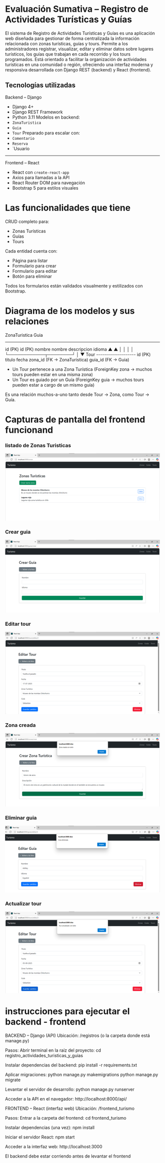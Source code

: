 # Evaluación Sumativa – Registro de Actividades Turísticas y Guías
El sistema de Registro de Actividades Turísticas y Guías es una aplicación web diseñada para gestionar de forma centralizada la información relacionada con zonas turísticas, guías y tours.
Permite a los administradores registrar, visualizar, editar y eliminar datos sobre lugares turísticos, los guías que trabajan en cada recorrido y los tours programados. Está orientado a facilitar la organización de actividades turísticas en una comunidad o región, ofreciendo una interfaz moderna y responsiva desarrollada con Django REST (backend) y React (frontend).
## Tecnologías utilizadas
Backend – Django
- Django 4+
- Django REST Framework
- Python 3.11
Modelos en backend:
- `ZonaTuristica`
- `Guia`
- `Tour`
Preparado para escalar con:
- `Comentario`
- `Reserva`
- `Usuario
---
Frontend – React
- React con `create-react-app`
- Axios para llamadas a la API
- React Router DOM para navegación
- Bootstrap 5 para estilos visuales

# Las funcionalidades que tiene
CRUD completo para:
- Zonas Turísticas  
- Guías  
- Tours

Cada entidad cuenta con:
- Página para listar
- Formulario para crear
- Formulario para editar
- Botón para eliminar

Todos los formularios están validados visualmente y estilizados con Bootstrap.

# Diagrama de los modelos y sus relaciones
  ZonaTuristica             Guia
   -------------           ------------
   id (PK)                id (PK)
   nombre                 nombre
   descripcion            idioma
        ▲                     ▲
        │                     │
        │                     │
        └────────────┬────────┘
                     │
                  ▼ Tour
             --------------------
             id (PK)
             titulo
             fecha
             zona_id (FK → ZonaTuristica)
             guia_id (FK → Guia)

- Un Tour pertenece a una Zona Turística
(ForeignKey zona → muchos tours pueden estar en una misma zona)
- Un Tour es guiado por un Guía
(ForeignKey guia → muchos tours pueden estar a cargo de un mismo guía)

Es una relación muchos-a-uno tanto desde Tour → Zona, como Tour → Guía.

# Capturas de pantalla del frontend funcionand
### listado de Zonas Turisticas
![Listado de zonas](./CapturasEvidencia/zonalist.png)

### Crear guia
![Crear guia](./CapturasEvidencia/crearguia.png)

### Editar tour
![Editar tour](./CapturasEvidencia/editartour.png)

### Zona creada
![Zona creada](./CapturasEvidencia/creadazona.png)

### Eliminar guia
![Eliminar guia](./CapturasEvidencia/guiaeliminada.png)

### Actualizar tour
![Actualizar tour](./CapturasEvidencia/touractualizado.png)


# instrucciones para ejecutar el backend - frontend
BACKEND – Django (API)
Ubicación:
/registros (o la carpeta donde está manage.py)

Pasos:
Abrir terminal en la raíz del proyecto:
cd registro_actividades_turisticas_y_guias

Instalar dependencias del backend:
pip install -r requirements.txt

Aplicar migraciones:
python manage.py makemigrations
python manage.py migrate

Levantar el servidor de desarrollo:
python manage.py runserver

Acceder a la API en el navegador:
http://localhost:8000/api/


FRONTEND – React (interfaz web)
Ubicación:
/frontend_turismo

Pasos:
Entrar a la carpeta del frontend:
cd frontend_turismo

Instalar dependencias (una vez):
npm install

Iniciar el servidor React:
npm start

Acceder a la interfaz web:
http://localhost:3000

El backend debe estar corriendo antes de levantar el frontend
